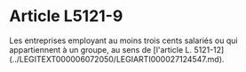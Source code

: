 # Article L5121-9

<p align="left">
  Les entreprises employant au moins trois cents salariés ou qui appartiennent à un groupe, au sens de [l'article L. 5121-12](../LEGITEXT000006072050/LEGIARTI000027124547.md).
</p>